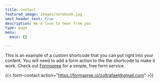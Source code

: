 ```yaml
---
title: Contact
featured_image: images/notebook.jpg
omit_header_text: true
description: We'd love to hear from you
type: page
menu:
  main: {}

---
```

This is an example of a custom shortcode that you can put right into your content. You will need to add a form action to the the shortcode to make it work. Check out [Formspree](https://formspree.io/) for a simple, free form service. 

{{< form-contact action="https://formspree.io/zoltrafael@gmail.com" >}}
